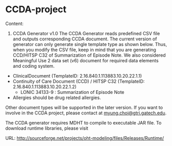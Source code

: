 CCDA-project
============

Content: 

1. CCDA Generator v1.0
The CCDA Generator reads predefined CSV file and outputs corresponding CCDA document. The current version of generator can only generate single template type as shown below. Thus, when you modify the CSV file, keep in mind that you are generating CCD/HITSP C32 of Summarization of Episode Note. We also considered Meaningful Use 2 data set (v6) document for required data elements and coding system.  

 - ClinicalDocument (TemplateID: 2.16.840.1.113883.10.20.22.1.1)
 - Continuity of Care Document (CCD) / HITSP C32 (TemplateID: 2.16.840.1.113883.10.20.22.1.2)
   - LONIC 34133-9 : Summarization of Episode Note
 - Allergies should be drug related allergies.

Other document types will be supported in the later version. If you want to involve in the CCDA project, please contact at myung.choi@gtri.gatech.edu.

The CCDA generator requires MDHT to compile to executable JAR file. To download runtime libraries, please visit 

  URL: http://sourceforge.net/projects/oht-modeling/files/Releases/Runtime/

